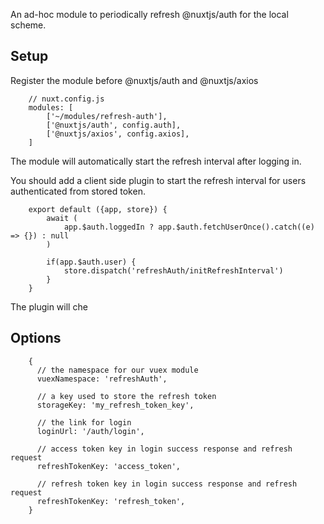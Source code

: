 An ad-hoc module to periodically refresh @nuxtjs/auth for the local scheme.

## Setup

Register the module before @nuxtjs/auth and @nuxtjs/axios
```
    // nuxt.config.js
    modules: [
        ['~/modules/refresh-auth'],
        ['@nuxtjs/auth', config.auth],
        ['@nuxtjs/axios', config.axios],
    ]
```
The module will automatically start the refresh interval after logging in.

You should add a client side plugin to start the refresh interval for users authenticated from stored token.
``` 
    export default ({app, store}) {
        await (
            app.$auth.loggedIn ? app.$auth.fetchUserOnce().catch((e) => {}) : null
        )

        if(app.$auth.user) {
            store.dispatch('refreshAuth/initRefreshInterval')
        }
    }

```
The plugin will che
## Options

```
    {
      // the namespace for our vuex module
      vuexNamespace: 'refreshAuth',
      
      // a key used to store the refresh token
      storageKey: 'my_refresh_token_key',
      
      // the link for login
      loginUrl: '/auth/login',
      
      // access token key in login success response and refresh request
      refreshTokenKey: 'access_token',

      // refresh token key in login success response and refresh request
      refreshTokenKey: 'refresh_token',
    }
```
